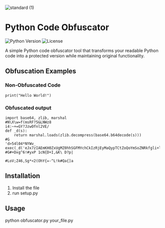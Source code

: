 ![standard (1)](https://github.com/user-attachments/assets/63307f3d-b158-4a7c-a11f-9e97b8318c98)

# Python Code Obfuscator

![Python Version](https://img.shields.io/badge/python-3.6+-blue.svg)
![License](https://img.shields.io/badge/license-MIT-red)

A simple Python code obfuscator tool that transforms your readable Python code into a protected version while maintaining original functionality. 


## Obfuscation Examples

### Non-Obfuscated Code
``` 
print("Hello World!")
``` 
### Obfuscated output 
``` 
import base64, zlib, marshal
#N\X\w=f(msRF?5&LNWz8
i4:~+=GY?JzwOfnl2VE/ 
def _d(s):
    return marshal.loads(zlib.decompress(base64.b64decode(s)))
#G
'd>54l04*NYWv_
exec(_d('eJx7zIAEmKH0ZxUgMZ0hhSGFMYchCkIzRjEyMaQypTCtZoQoYmSoZNRkfgli+lXxeKTm5OQrhOcX5aQoajLfYktKLE41M7nFUpWTmXSLtaAoM69kJcNnkOJfHDbFJUB+uh2QlZufUpqTalfECTaQgaFYGEh8YGZkZLzNwHubgfsmA2tD3lUG0SJ2oDgAhignIw=='))
#G#+Dxg^6!#yxP 1cN{D+I,&K\	D?p|

#LoV;Z46,Sg*<2(OhY{=-^L!k#Qa{]a
```
## Installation
1. Install the file
2. run setup.py

## Usage
python obfuscator.py your_file.py


